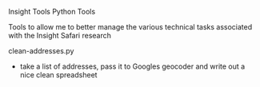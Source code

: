 Insight Tools Python Tools

Tools to allow me to better manage the various technical tasks associated with
the Insight Safari research

clean-addresses.py
  - take a list of addresses, pass it to Googles geocoder and write out a 
    nice clean spreadsheet
